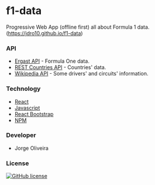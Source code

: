 # f1-data

Progressive Web App (offline first) all about Formula 1 data. (https://jdro10.github.io/f1-data)

### API

* [Ergast API](http://ergast.com/mrd/) - Formula One data.
* [REST Countries API](https://restcountries.eu/) - Countries' data.
* [Wikipedia API](https://en.wikipedia.org/w/api.php) - Some drivers' and circuits' information.

### Technology 

* [React](https://reactjs.org/)
* [Javascript](https://developer.mozilla.org/en-US/docs/Web/JavaScript)
* [React Bootstrap](https://react-bootstrap.github.io/)
* [NPM](https://www.npmjs.com/)

### Developer

* Jorge Oliveira

### License
[![GitHub license](https://img.shields.io/github/license/Naereen/StrapDown.js.svg)](https://github.com/jdro10/f1-data/blob/master/LICENSE)

